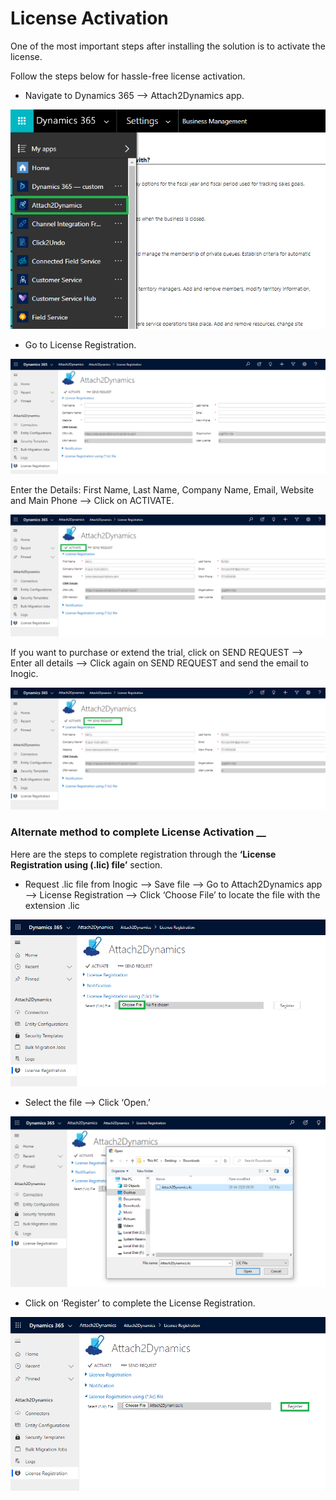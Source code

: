 # License Activation

One of the most important steps after installing the solution is to activate the license.

Follow the steps below for hassle-free license activation.

* Navigate to Dynamics 365 --> Attach2Dynamics app.

![](<../../.gitbook/assets/12 (2).png>)

* Go to License Registration.

![](<../../.gitbook/assets/15 (6).png>)

Enter the Details: First Name, Last Name, Company Name, Email, Website and Main Phone --> Click on ACTIVATE.

![](<../../.gitbook/assets/16 (2).png>)

If you want to purchase or extend the trial, click on SEND REQUEST --> Enter all details --> Click again on SEND REQUEST and send the email to Inogic.

![](<../../.gitbook/assets/17 (3).png>)

### Alternate method to complete License Activation __&#x20;

Here are the steps to complete registration through the **‘License Registration using (.lic) file’** section.

* Request .lic file from Inogic --> Save file --> Go to Attach2Dynamics app --> License Registration --> Click ‘Choose File’ to locate the file with the extension .lic

![](<../../.gitbook/assets/18 (2).png>)

* Select the file --> Click ‘Open.’

![](<../../.gitbook/assets/19 (1).png>)

* Click on ‘Register’ to complete the License Registration.

![](../../.gitbook/assets/20.png)
